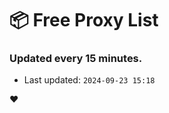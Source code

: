 # :package: Free Proxy List
### Updated every 15 minutes.

- Last updated: `2024-09-23 15:18`

:heart:
